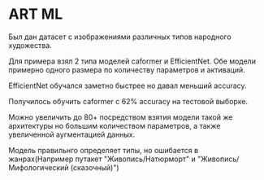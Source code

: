 # ART ML
Был дан датасет с изображениями различных типов народного художества.

Для примера взял 2 типа моделей caformer и EfficientNet. Обе модели примерно одного размера по количеству параметров и активаций. 

EfficientNet обучался заметно быстрее но давал меньший accuracy.

Получилось обучить caformer c 62% accuracy на тестовой выборке. 

Можно увеличить до 80+ посредством взятия модели такой же архитектуры но большим количеством параметров, а также увеличенной аугментацией данных.

Модель правильнго определяет типы, но ошибается в жанрах(Например путакет "Живопись/Натюрморт" и "Живопись/Мифологический (сказочный)")